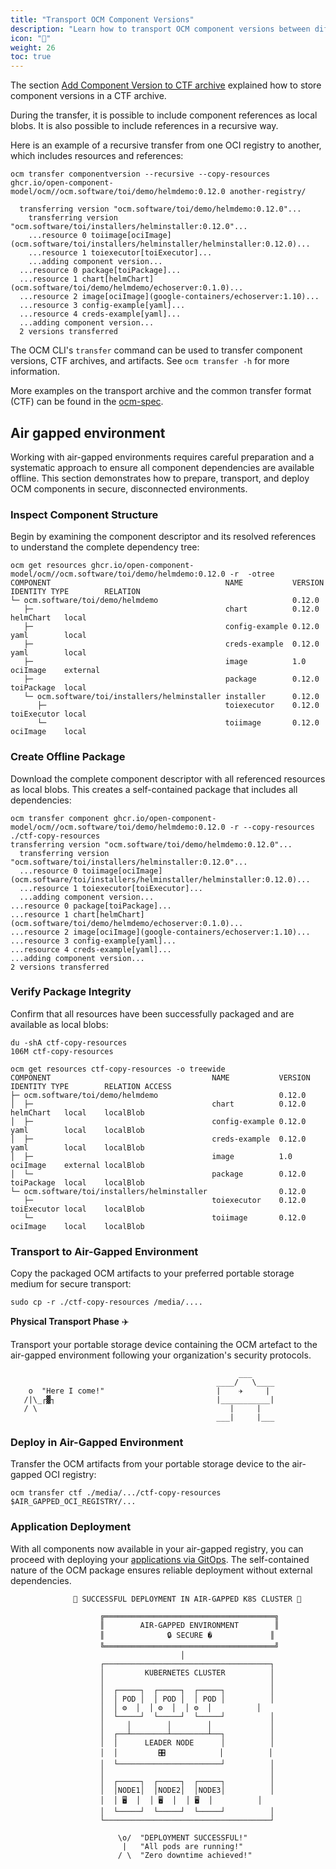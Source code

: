 ```yaml
---
title: "Transport OCM Component Versions"
description: "Learn how to transport OCM component versions between different registries."
icon: "🚚"
weight: 26
toc: true
---
```


The section [Add Component Version to CTF archive](/docs/getting-started/create-component-version/#add-component-version-to-ctf-archive/) explained how to store component versions in a CTF archive.

During the transfer, it is possible to include component references as local blobs. It is also possible to include references in a recursive way.

Here is an example of a recursive transfer from one OCI registry to another, which includes resources and references:

```shell
ocm transfer componentversion --recursive --copy-resources ghcr.io/open-component-model/ocm//ocm.software/toi/demo/helmdemo:0.12.0 another-registry/
```

```shell
  transferring version "ocm.software/toi/demo/helmdemo:0.12.0"...
    transferring version "ocm.software/toi/installers/helminstaller:0.12.0"...
    ...resource 0 toiimage[ociImage](ocm.software/toi/installers/helminstaller/helminstaller:0.12.0)...
    ...resource 1 toiexecutor[toiExecutor]...
    ...adding component version...
  ...resource 0 package[toiPackage]...
  ...resource 1 chart[helmChart](ocm.software/toi/demo/helmdemo/echoserver:0.1.0)...
  ...resource 2 image[ociImage](google-containers/echoserver:1.10)...
  ...resource 3 config-example[yaml]...
  ...resource 4 creds-example[yaml]...
  ...adding component version...
  2 versions transferred
```

The OCM CLI's `transfer` command can be used to transfer component versions, CTF archives, and artifacts. See `ocm transfer -h` for more information.

More examples on the transport archive and the common transfer format (CTF) can be found in the [ocm-spec](https://github.com/open-component-model/ocm-spec/blob/main/doc/04-extensions/03-storage-backends/ctf.md).

## Air gapped environment

Working with air-gapped environments requires careful preparation and a systematic approach to ensure all component dependencies are available offline. This section demonstrates how to prepare, transport, and deploy OCM components in secure, disconnected environments.

### Inspect Component Structure

Begin by examining the component descriptor and its resolved references to understand the complete dependency tree:

```shell
ocm get resources ghcr.io/open-component-model/ocm//ocm.software/toi/demo/helmdemo:0.12.0 -r  -otree
COMPONENT                                       NAME           VERSION IDENTITY TYPE        RELATION
└─ ocm.software/toi/demo/helmdemo                              0.12.0                       
   ├─                                           chart          0.12.0           helmChart   local
   ├─                                           config-example 0.12.0           yaml        local
   ├─                                           creds-example  0.12.0           yaml        local
   ├─                                           image          1.0              ociImage    external
   ├─                                           package        0.12.0           toiPackage  local
   └─ ocm.software/toi/installers/helminstaller installer      0.12.0                       
      ├─                                        toiexecutor    0.12.0           toiExecutor local
      └─                                        toiimage       0.12.0           ociImage    local
```

### Create Offline Package

Download the complete component descriptor with all referenced resources as local blobs. This creates a self-contained package that includes all dependencies:

```shell
ocm transfer component ghcr.io/open-component-model/ocm//ocm.software/toi/demo/helmdemo:0.12.0 -r --copy-resources ./ctf-copy-resources
transferring version "ocm.software/toi/demo/helmdemo:0.12.0"...
  transferring version "ocm.software/toi/installers/helminstaller:0.12.0"...
  ...resource 0 toiimage[ociImage](ocm.software/toi/installers/helminstaller/helminstaller:0.12.0)...
  ...resource 1 toiexecutor[toiExecutor]...
  ...adding component version...
...resource 0 package[toiPackage]...
...resource 1 chart[helmChart](ocm.software/toi/demo/helmdemo/echoserver:0.1.0)...
...resource 2 image[ociImage](google-containers/echoserver:1.10)...
...resource 3 config-example[yaml]...
...resource 4 creds-example[yaml]...
...adding component version...
2 versions transferred
```

### Verify Package Integrity

Confirm that all resources have been successfully packaged and are available as local blobs:

```shell
du -shA ctf-copy-resources 
106M ctf-copy-resources
```

```shell
ocm get resources ctf-copy-resources -o treewide 
COMPONENT                                    NAME           VERSION IDENTITY TYPE        RELATION ACCESS
├─ ocm.software/toi/demo/helmdemo                           0.12.0                                
│  ├─                                        chart          0.12.0           helmChart   local    localBlob
│  ├─                                        config-example 0.12.0           yaml        local    localBlob
│  ├─                                        creds-example  0.12.0           yaml        local    localBlob
│  ├─                                        image          1.0              ociImage    external localBlob
│  └─                                        package        0.12.0           toiPackage  local    localBlob
└─ ocm.software/toi/installers/helminstaller                0.12.0                                
   ├─                                        toiexecutor    0.12.0           toiExecutor local    localBlob
   └─                                        toiimage       0.12.0           ociImage    local    localBlob
```

### Transport to Air-Gapped Environment

Copy the packaged OCM artifacts to your preferred portable storage medium for secure transport:

```shell
sudo cp -r ./ctf-copy-resources /media/....
```

**Physical Transport Phase** ✈️

Transport your portable storage device containing the OCM artefact to the air-gapped environment following your organization's security protocols.

```shell
                                                   ___
                                              ____/   \____
    o  "Here I come!"                         |    ✈️     |
   /|\_┌▓┐                                    |___________|
   / \                                           |     |
                                              ___|     |___
```  

### Deploy in Air-Gapped Environment

Transfer the OCM artifacts from your portable storage device to the air-gapped OCI registry:

```shell
ocm transfer ctf ./media/.../ctf-copy-resources $AIR_GAPPED_OCI_REGISTRY/... 
```

### Application Deployment

With all components now available in your air-gapped registry, you can proceed with deploying your [applications via GitOps](tutorials/ocm-and-gitops/). The self-contained nature of the OCM package ensures reliable deployment without external dependencies.

```shell
              🎉 SUCCESSFUL DEPLOYMENT IN AIR-GAPPED K8S CLUSTER 🎉

                    ╔══════════════════════════════════════╗
                    ║        AIR-GAPPED ENVIRONMENT        ║
                    ║              🔒 SECURE �             ║
                    ╚══════════════════════════════════════╝
                                      │
                    ┌─────────────────────────────────────┐
                    │         KUBERNETES CLUSTER          │
                    │                                     │
                    │  ┌─────┐  ┌─────┐  ┌─────┐          │
                    │  │ POD │  │ POD │  │ POD │          │
                    │  │ ⚙️  │  │ ⚙️  │  │ ⚙️  │          │
                    │  └─────┘  └─────┘  └─────┘          │
                    │     │        │        │             │
                    │  ┌──┴────────┴────────┴──┐          │
                    │  │      LEADER NODE      │          │
                    │  │         🎛️            │          │
                    │  └───────────────────────┘          │
                    │                                     │
                    │  ┌─────┐  ┌─────┐  ┌─────┐          │
                    │  │NODE1│  │NODE2│  │NODE3│          │
                    │  │ 🖥️  │  │ 🖥️  │  │ 🖥️  │          │
                    │  └─────┘  └─────┘  └─────┘          │
                    └─────────────────────────────────────┘

                        \o/  "DEPLOYMENT SUCCESSFUL!"
                         |   "All pods are running!"
                        / \  "Zero downtime achieved!"
```
